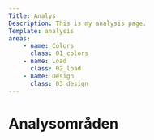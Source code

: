 ```yaml
---
Title: Analys
Description: This is my analysis page.
Template: analysis
areas:
    - name: Colors
      class: 01_colors
    - name: Load
      class: 02_load
    - name: Design
      class: 03_design
---
```


Analysområden
==========================

